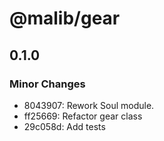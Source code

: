 # @malib/gear

## 0.1.0

### Minor Changes

- 8043907: Rework Soul module.
- ff25669: Refactor gear class
- 29c058d: Add tests
